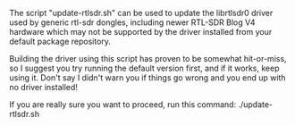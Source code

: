 The script "update-rtlsdr.sh" can be used to update the librtlsdr0 driver
used by generic rtl-sdr dongles, including newer RTL-SDR Blog V4 hardware
which may not be supported by the driver installed from your default
package repository.

Building the driver using this script has proven to be somewhat hit-or-miss,
so I suggest you try running the default version first, and if it works, keep
using it. Don't say I didn't warn you if things go wrong and you end up with
no driver installed!

If you are really sure you want to proceed, run this command:
./update-rtlsdr.sh
